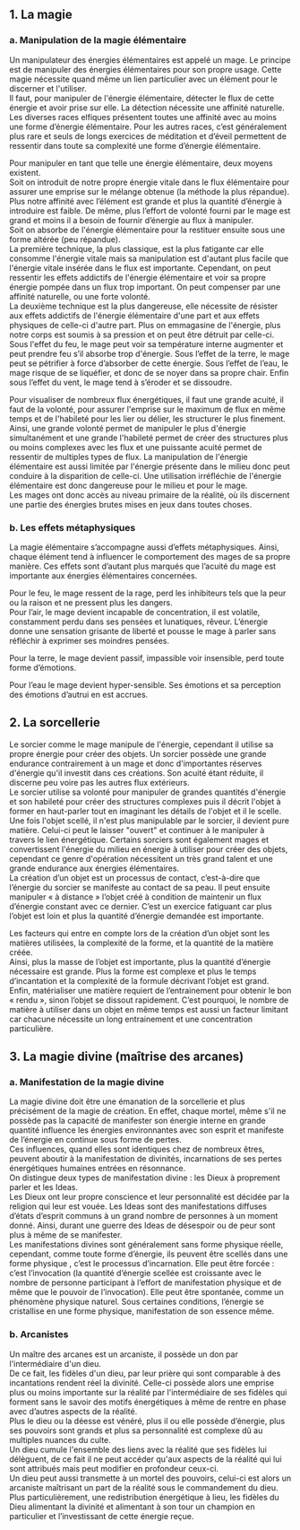 ## 1.	La magie
### a.	Manipulation de la magie élémentaire

Un manipulateur des énergies élémentaires est appelé un mage. Le principe est de manipuler des énergies élémentaires pour son propre usage. Cette magie nécessite quand même un lien particulier avec un élément pour le discerner et l'utiliser.</br>
Il faut, pour manipuler de l'énergie élémentaire, détecter le flux de cette énergie et avoir prise sur elle. La détection nécessite une affinité naturelle. Les diverses races elfiques présentent toutes une affinité avec au moins une forme d’énergie élémentaire. Pour les autres races, c’est généralement plus rare et seuls de longs exercices de méditation et d’éveil permettent de ressentir dans toute sa complexité une forme d’énergie élémentaire.</br> 

Pour manipuler en tant que telle une énergie élémentaire, deux moyens existent. </br>
Soit on introduit de notre propre énergie vitale dans le flux élémentaire pour assurer une emprise sur le mélange obtenue (la méthode la plus répandue). Plus notre affinité avec l’élément est grande et plus la quantité d’énergie à introduire est faible. De même, plus l’effort de volonté fourni par le mage est grand et moins il a besoin de fournir d’énergie au flux à manipuler.</br>
Soit on absorbe de l'énergie élémentaire pour la restituer ensuite sous une forme altérée (peu répandue). </br>
La première technique, la plus classique, est la plus fatigante car elle consomme l'énergie vitale mais sa manipulation est d'autant plus facile que l'énergie vitale insérée dans le flux est importante. Cependant, on peut ressentir les effets addictifs de l'énergie élémentaire et voir sa propre énergie pompée dans un flux trop important. On peut compenser par une affinité naturelle, ou une forte volonté.</br> 
La deuxième technique est la plus dangereuse, elle nécessite de résister aux effets addictifs de l'énergie élémentaire d'une part et aux effets physiques de celle-ci d'autre part. Plus on emmagasine de l'énergie, plus notre corps est soumis à sa pression et on peut être détruit par celle-ci.</br>
Sous l'effet du feu, le mage peut voir sa température interne augmenter et peut prendre feu s’il absorbe trop d'énergie. Sous l’effet de la terre, le mage peut se pétrifier à force d’absorber de cette énergie. Sous l’effet de l’eau, le mage risque de se liquéfier, et donc de se noyer dans sa propre chair. Enfin sous l’effet du vent, le mage tend à s’éroder et se dissoudre.</br>

Pour visualiser de nombreux flux énergétiques, il faut une grande acuité, il faut de la volonté, pour assurer l'emprise sur le maximum de flux en même temps et de l'habileté pour les lier ou délier, les structurer le plus finement. </br>
Ainsi, une grande volonté permet de manipuler le plus d'énergie simultanément et une grande l'habileté permet de créer des structures plus ou moins complexes avec les flux et une puissante acuité permet de ressentir de multiples types de flux. La manipulation de l'énergie élémentaire est aussi limitée par l'énergie présente dans le milieu donc peut conduire à la disparition de celle-ci. Une utilisation irréfléchie de l'énergie élémentaire est donc dangereuse pour le milieu et pour le mage. </br>
Les mages ont donc accès au niveau primaire de la réalité, où ils discernent une partie des énergies brutes mises en jeux dans toutes choses.</br>

### b.	Les effets métaphysiques 

La magie élémentaire s’accompagne aussi d’effets métaphysiques. Ainsi, chaque élément tend à influencer le comportement des mages de sa propre manière. Ces effets sont d’autant plus marqués que l’acuité du mage est importante aux énergies élémentaires concernées.</br>

Pour le feu, le mage ressent de la rage, perd les inhibiteurs tels que la peur ou la raison et ne pressent plus les dangers. </br>
Pour l’air, le mage devient incapable de concentration, il est volatile, constamment perdu dans ses pensées et lunatiques, rêveur. L’énergie donne une sensation grisante de liberté et pousse le mage à parler sans réfléchir à exprimer ses moindres pensées. </br>

Pour la terre, le mage devient passif, impassible voir insensible, perd toute forme d’émotions. </br>

Pour l’eau le mage devient hyper-sensible. Ses émotions et sa perception des émotions d’autrui en est accrues.</br>

## 2.	La sorcellerie

Le sorcier comme le mage manipule de l'énergie, cependant il utilise sa propre énergie pour créer des objets. Un sorcier possède une grande endurance contrairement à un mage et donc d'importantes réserves d'énergie qu'il investit dans ces créations. Son acuité étant réduite, il discerne peu voire pas les autres flux extérieurs.</br>
Le sorcier utilise sa volonté pour manipuler de grandes quantités d'énergie et son habileté pour créer des structures complexes puis il décrit l'objet à former en haut-parler tout en imaginant les détails de l'objet et il le scelle. Une fois l'objet scellé, il n'est plus manipulable par le sorcier, il devient pure matière. Celui-ci peut le laisser "ouvert" et continuer à le manipuler à travers le lien énergétique. Certains sorciers sont également mages et convertissent l'énergie du milieu en énergie à utiliser pour créer des objets, cependant ce genre d'opération nécessitent un très grand talent et une grande endurance aux énergies élémentaires.</br>
La création d’un objet est un processus de contact, c’est-à-dire que l’énergie du sorcier se manifeste au contact de sa peau. Il peut ensuite manipuler « à distance » l’objet créé à condition de maintenir un flux d’énergie constant avec ce dernier. C’est un exercice fatiguant car plus l’objet est loin et plus la quantité d’énergie demandée est importante.</br>

Les facteurs qui entre en compte lors de la création d’un objet sont les matières utilisées, la complexité de la forme, et la quantité de la matière créée. </br>
Ainsi, plus la masse de l’objet est importante, plus la quantité d’énergie nécessaire est grande. Plus la forme est complexe et plus le temps d’incantation et la complexité de la formule décrivant l’objet est grand. Enfin, matérialiser une matière requiert de l’entrainement pour obtenir le bon « rendu », sinon l’objet se dissout rapidement. C’est pourquoi, le nombre de matière à utiliser dans un objet en même temps est aussi un facteur limitant car chacune nécessite un long entrainement et une concentration particulière.</br>

## 3.	La magie divine (maîtrise des arcanes)

### a.	Manifestation de la magie divine
La magie divine doit être une émanation de la sorcellerie et plus précisément de la magie de création. En effet, chaque mortel, même s'il ne possède pas la capacité de manifester son énergie interne en grande quantité influence les énergies environnantes avec son esprit et manifeste de l’énergie en continue sous forme de pertes. </br>
Ces influences, quand elles sont identiques chez de nombreux êtres, peuvent aboutir à la manifestation de divinités, incarnations de ses pertes énergétiques humaines entrées en résonnance.</br>
On distingue deux types de manifestation divine : les Dieux à proprement parler et les Ideas.</br>
Les Dieux ont leur propre conscience et leur personnalité est décidée par la religion qui leur est vouée. Les Ideas sont des manifestations diffuses d’états d’esprit communs à un grand nombre de personnes à un moment donné. Ainsi, durant une guerre des Ideas de désespoir ou de peur sont plus à même de se manifester.</br>
Les manifestations divines sont généralement sans forme physique réelle, cependant, comme toute forme d’énergie, ils peuvent être scellés dans une forme physique , c’est le processus d’incarnation. Elle peut être forcée : c’est l’invocation (la quantité d’énergie scellée est croissante avec le nombre de personne participant à l’effort de manifestation physique et de même que le pouvoir de l’invocation). Elle peut être spontanée, comme un phénomène physique naturel. Sous certaines conditions, l’énergie se cristallise en une forme physique, manifestation de son essence même. </br>

### b.	Arcanistes

Un maître des arcanes est un arcaniste, il possède un don par l'intermédiaire d'un dieu. </br>
De ce fait, les fidèles d'un dieu, par leur prière qui sont comparable à des incantations rendent réel la divinité. Celle-ci possède alors une emprise plus ou moins importante sur la réalité par l'intermédiaire de ses fidèles qui forment sans le savoir des motifs énergétiques à même de rentre en phase avec d’autres aspects de la réalité.  </br>
Plus le dieu ou la déesse est vénéré, plus il ou elle possède d’énergie, plus ses pouvoirs sont grands et plus sa personnalité est complexe dû au multiples nuances du culte. </br>
Un dieu cumule l'ensemble des liens avec la réalité que ses fidèles lui délèguent, de ce fait il ne peut accéder qu'aux aspects de la réalité qui lui sont attribués mais peut modifier en profondeur ceux-ci. </br>
Un dieu peut aussi transmette à un mortel des pouvoirs, celui-ci est alors un arcaniste maîtrisant un part de la réalité sous le commandement du dieu. Plus particulièrement, une redistribution énergétique à lieu, les fidèles du Dieu alimentant la divinité et alimentant à son tour un champion en particulier et l’investissant de cette énergie reçue.</br>


